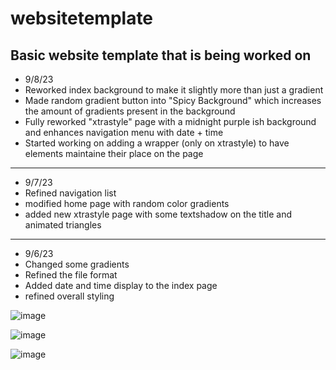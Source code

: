 # websitetemplate
Basic website template that is being worked on
----------
- 9/8/23
- Reworked index background to make it slightly more than just a gradient
- Made random gradient button into "Spicy Background" which increases the amount of gradients present in the background
- Fully reworked "xtrastyle" page with a midnight purple ish background and enhances navigation menu with date + time
- Started working on adding a wrapper (only on xtrastyle) to have elements maintaine their place on the page
-----------
- 9/7/23
- Refined navigation list
- modified home page with random color gradients
- added new xtrastyle page with some textshadow on the title and animated triangles

-----------
- 9/6/23
- Changed some gradients
- Refined the file format
- Added date and time display to the index page
- refined overall styling



![image](https://github.com/SHIGGY7788/websitetemplate/assets/40186280/ec38baa5-7226-4dfc-b28c-991dd9f1249f)

![image](https://github.com/SHIGGY7788/websitetemplate/assets/40186280/fe213882-4301-4fd4-b6fd-81b361bed588)

![image](https://github.com/SHIGGY7788/websitetemplate/assets/40186280/db3f66e6-e3e8-4003-befc-8f8186036132)



